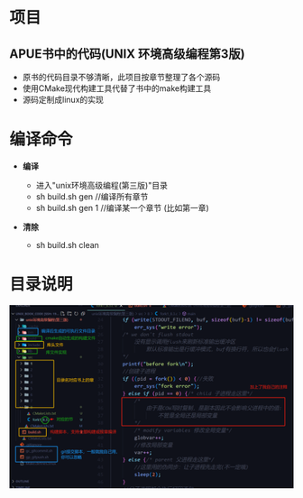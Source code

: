 # 项目
  ## APUE书中的代码(UNIX 环境高级编程第3版)
  * 原书的代码目录不够清晰，此项目按章节整理了各个源码
  * 使用CMake现代构建工具代替了书中的make构建工具
  * 源码定制成linux的实现
# 编译命令
* **编译**
  * 进入"unix环境高级编程(第三版)"目录
  * sh build.sh gen  //编译所有章节
  * sh build.sh gen 1  //编译某一个章节
(比如第一章)

* **清除**
  * sh build.sh clean

# 目录说明
<img src="目录说明.png" style="zoom:100%;" />